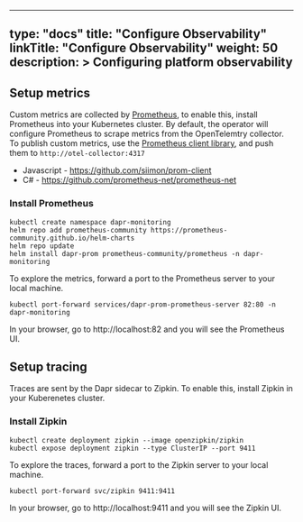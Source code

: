 
---
type: "docs"
title: "Configure Observability"
linkTitle: "Configure Observability"
weight: 50
description: >
    Configuring platform observability
---


## Setup metrics

Custom metrics are collected by [Prometheus](https://prometheus.io/), to enable this, install Prometheus into your Kubernetes cluster.  By default, the operator will configure Prometheus to scrape metrics from the OpenTelemtry collector.
To publish custom metrics, use the [Prometheus client library](https://prometheus.io/docs/instrumenting/clientlibs/), and push them to `http://otel-collector:4317`

- Javascript - https://github.com/siimon/prom-client
- C# - https://github.com/prometheus-net/prometheus-net

### Install Prometheus

```
kubectl create namespace dapr-monitoring
helm repo add prometheus-community https://prometheus-community.github.io/helm-charts
helm repo update
helm install dapr-prom prometheus-community/prometheus -n dapr-monitoring
```

To explore the metrics, forward a port to the Prometheus server to your local machine.

```
kubectl port-forward services/dapr-prom-prometheus-server 82:80 -n dapr-monitoring
```

In your browser, go to http://localhost:82 and you will see the Prometheus UI.

## Setup tracing

Traces are sent by the Dapr sidecar to Zipkin.  To enable this, install Zipkin in your Kuberenetes cluster.

### Install Zipkin

```
kubectl create deployment zipkin --image openzipkin/zipkin
kubectl expose deployment zipkin --type ClusterIP --port 9411
```

To explore the traces, forward a port to the Zipkin server to your local machine.

```
kubectl port-forward svc/zipkin 9411:9411
```

In your browser, go to http://localhost:9411 and you will see the Zipkin UI.
